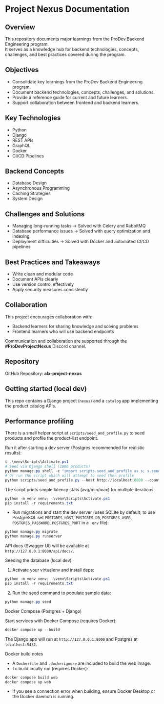 # Project Nexus Documentation

## Overview
This repository documents major learnings from the ProDev Backend Engineering program.  
It serves as a knowledge hub for backend technologies, concepts, challenges, and best practices covered during the program.  

## Objectives
- Consolidate key learnings from the ProDev Backend Engineering program.  
- Document backend technologies, concepts, challenges, and solutions.  
- Provide a reference guide for current and future learners.  
- Support collaboration between frontend and backend learners.  

## Key Technologies
- Python  
- Django  
- REST APIs  
- GraphQL  
- Docker  
- CI/CD Pipelines  

## Backend Concepts
- Database Design  
- Asynchronous Programming  
- Caching Strategies  
- System Design  

## Challenges and Solutions
- Managing long-running tasks → Solved with Celery and RabbitMQ  
- Database performance issues → Solved with query optimization and indexing  
- Deployment difficulties → Solved with Docker and automated CI/CD pipelines  

## Best Practices and Takeaways
- Write clean and modular code  
- Document APIs clearly  
- Use version control effectively  
- Apply security measures consistently  

## Collaboration
This project encourages collaboration with:  
- Backend learners for sharing knowledge and solving problems  
- Frontend learners who will use backend endpoints  

Communication and collaboration are supported through the **#ProDevProjectNexus** Discord channel.  

## Repository
GitHub Repository: **alx-project-nexus**  

## Getting started (local dev)

This repo contains a Django project (`nexus`) and a `catalog` app implementing the product catalog APIs.


Performance profiling
---------------------

There is a small helper script at `scripts/seed_and_profile.py` to seed products and profile the product-list endpoint.

Run it after starting a dev server (Postgres recommended for realistic results):

```powershell
& .\venv\Scripts\Activate.ps1
# Seed via Django shell (1000 products)
python manage.py shell -c "import scripts.seed_and_profile as s; s.seed(1000)"
# Or run the script which will attempt to seed then profile
python scripts/seed_and_profile.py --host http://localhost:8000 --count 1000
```

The script prints simple latency stats (avg/min/max) for multiple iterations.

```powershell
python -m venv venv; .\venv\Scripts\Activate.ps1
pip install -r requirements.txt
```

- Run migrations and start the dev server (uses SQLite by default; to use PostgreSQL set `POSTGRES_HOST`, `POSTGRES_DB`, `POSTGRES_USER`, `POSTGRES_PASSWORD`, `POSTGRES_PORT` in a `.env` file):

```powershell
python manage.py migrate
python manage.py runserver
```

API docs (Swagger UI) will be available at `http://127.0.0.1:8000/api/docs/`.

Seeding the database (local dev)

1. Activate your virtualenv and install deps:

```powershell
python -m venv venv; .\venv\Scripts\Activate.ps1
pip install -r requirements.txt
```

2. Run the seed command to populate sample data:

```powershell
python manage.py seed
```

Docker Compose (Postgres + Django)

Start services with Docker Compose (requires Docker):

```powershell
docker compose up --build
```

The Django app will run at `http://127.0.0.1:8000` and Postgres at `localhost:5432`.

Docker build notes

- A `Dockerfile` and `.dockerignore` are included to build the web image.
- To build locally run (requires Docker):

```powershell
docker compose build web
docker compose up web
```

- If you see a connection error when building, ensure Docker Desktop or the Docker daemon is running.


